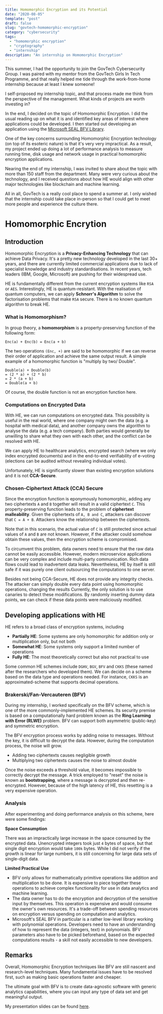 ```yaml
---
title: Homomorphic Encryption and its Potential
date: "2020-08-05"
template: "post"
draft: false
slug: "govtech-homomorphic-encryption"
category: "cybersecurity"
tags:
  - "homomorphic encryption"
  - "cryptography"
  - "internship"
description: "An internship on Homomorphic Encryption"
---
```


This summer, I had the opportunity to join the GovTech Cybersecurity Group. I was paired with my mentor from the GovTech Girls In Tech Programme, and that really helped me tide through the work-from-home internship because at least I knew someone!

I self-proposed my internship topic, and that process made me think from the perspective of the management. What kinds of projects are worth investing in?

In the end, I decided on the topic of Homomorphic Encryption. I did the usual reading up on what it is and identified key areas of interest where applications could be developed. I then started out developing an application using the [Microsoft SEAL BFV Library](https://github.com/microsoft/SEAL).

One of the key concerns surrounding Homomorphic Encryption technology (on top of its esoteric nature) is that it's very very impractical. As a result, my project ended up doing a lot of performance analysis to measure running time, disk usage and network usage in practical homomorphic encryption applications.

Nearing the end of my internship, I was invited to share about the topic with more than 150 staff from the department. Many were very curious about the technology, and I received questions about how HE would align with other major technologies like blockchain and machine learning.

All in all, GovTech is a really cool place to spend a summer at. I only wished that the internship could take place in-person so that I could get to meet more people and experience the culture there.

# Homomorphic Encrytion

## Introduction

Homomorphic Encryption is a **Privacy-Enhancing Technology** that can achieve Data Privacy. It's a pretty new technology developed in the last 30+ years, and there are currently limited commercial applications due to lack of specialist knowledge and industry standardisations. In recent years, tech leaders (IBM, Google, 
Microsoft) are pushing for their widespread use.

HE is fundamentally different from the current encryption systems like `RSA` or `AES`. Interestingly, HE is quantum-resistant. With the realisation of quantum computers, we can apply **Schnorr's Algorithm** to solve the factorisation problems that make `RSA` secure. There is no known quantum algorithm to break HE.

### What is Homomorphism?

In group theory, a **homomorphism** is a property-preserving function of the following form:

```
Enc(a) + Enc(b) = Enc(a + b)
```

The two operations `(Enc, +)` are said to be homomorphic if we can reverse their order of application and achieve the same output result. A simple example of a homomorphic function is "multiply by two/ Double".

```
Double(a) + Double(b) 
= (2 * a) + (2 * b)
= 2 * (a + b)
= Double(a + b)
```

Of course, the double function is not an encryption function here.

### Computations on Encrypted Data

With HE, we can run computations on encrypted data. This possibility is useful in the real world, where one company might own the data (e.g. a hospital with medical data), and another company owns the algorithm to analyse the data (e.g. a tech company). Both parties would generally be unwilling to share what they own with each other, and the conflict can be resolved with HE.

We can apply HE to healthcare analytics, encrypted search (where we only index encrypted documents) and in the end-to-end verifiability of e-voting (elections can be audited without revealing individual votes).

Unfortunately, HE is significantly slower than existing encryption solutions and it is not **CCA-Secure**.

### Chosen-Ciphertext Attack (CCA) Secure

Since the encryption function is eponymously homomorphic, adding any two ciphertexts `A` and `B` together will result in a valid ciphertext `C`. This property-preserving function leads to the problem of **ciphertext malleability**. Given the ciphertexts of `A, B and C`, attackers can discover that `C = A + B`. Attackers know the relationship between the ciphertexts.

Note that in this scenario, the actual value of `C` is still protected since actual values of `A` and `B` are not known. However, if the attacker could somehow obtain these values, then the encryption scheme is compromised.

To circumvent this problem, data owners need to ensure that the raw data cannot be 
easily accessible. However, modern microservice applications can be very complex and include multi-party communication. Rich data flows could lead to inadvertent data leaks. Nevertheless, HE by itself is still safe if it was purely one client outsourcing the computations to one server.

Besides not being CCA-Secure, HE does not provide any integrity checks. The attacker can simply double every data point using homomorphic operations, changing the results Currently, the only solution is to use canaries to detect these modifications. By randomly inserting dummy data points, we can check if these data points were maliciously modified.

## Developing applications with HE

HE refers to a broad class of encryption systems, including
- **Partially HE**: Some systems are only homomorphic for addition only or multiplication only, but not both
- **Somewhat HE**: Some systems only support a limited number of operations
- **Fully HE**: The most theoretically correct but also not practical to use

Some common HE schemes include `DGHV`, `BGV`, `BFV` and `CKKS` (these named after the researchers who developed them). We can decide on a scheme based on the data type and 
operations needed. For instance, `CKKS` is an approximated-scheme that supports decimal 
operations.

### Brakerski/Fan-Vercauteren (BFV)

During my internship, I worked specifically on the BFV scheme, which is one of the more commonly-implemented HE schemes. Its security premise is based on a computationally hard problem known as the **Ring Learning with Error (RLWE)** problem. BFV can support both asymmetric (public-key) and symmetric encryption.

The BFV encryption process works by adding noise to messages. Without the key, it is difficult to decrypt the data. However, during the computation process, the noise will grow. 
- Adding two ciphertexts causes negligible growth
- Multiplying two ciphertexts causes the noise to almost double

Once the noise exceeds a threshold value, it becomes impossible to correctly decrypt the message. A trick employed to "reset" the noise is known as **bootstrapping**, where a message is decrypted and then re-encrypted. However, because of the high latency of HE, this resetting is a very expensive operation.

### Analysis

After experimenting and doing performance analysis on this scheme, here were some findings:

**Space Consumption**

There was an impractically large increase in the space consumed by the encrypted data. Unencrypted integers took just `4` bytes of space, but that single digit encryption would take `100k` bytes. While I did not verify if the growth is linear for large numbers, it is still concerning for large data sets of single-digit data.

**Limited Practical Use**

- BFV only allows for mathematically primitive operations like addition and multiplication to be done. It is expensive to piece together these operations to achieve complex functionality for use in data analytics and machine learning.
- The data owner has to do the encryption and decryption of the sensitive input by themselves. This operation is expensive and would consume the owner's own resources. It's a trade-off between spending resources on encryption versus spending on computation and analytics.
- Microsoft's SEAL BFV in particular is a rather low-level library working with polynomial operations. Developers need to have an understanding of how to 
represent the data (integers, text) in polynomials. BFV parameters also have to be picked beforehand, based on the expected computations results - a skill not easily accessible to new developers.

## Remarks

Overall, Homomorphic Encryption techniques like BFV are still nascent and research-level techniques. Many fundamental issues have to be resolved first, such as making basic operations faster and cheaper.

The ultimate goal with BFV is to create data-agnostic software with generic analytics capabilities, where you can input any type of data set and get meaningful output.

My presentation slides can be found [here](/homomorphic-encryption-ppt.pdf).
